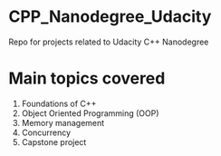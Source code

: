 # CPP_Nanodegree_Udacity
Repo for projects related to Udacity C++ Nanodegree

# Main topics covered
1. Foundations of C++
2. Object Oriented Programming (OOP)
3. Memory management
4. Concurrency
5. Capstone project

